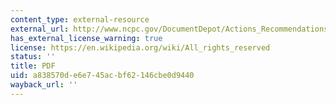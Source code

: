```yaml
---
content_type: external-resource
external_url: http://www.ncpc.gov/DocumentDepot/Actions_Recommendations/2011Feb/11th_Street_Bridge_Replacement_Recommendation_6951_February2011_.pdf
has_external_license_warning: true
license: https://en.wikipedia.org/wiki/All_rights_reserved
status: ''
title: PDF
uid: a838570d-e6e7-45ac-bf62-146cbe0d9440
wayback_url: ''
---
```

